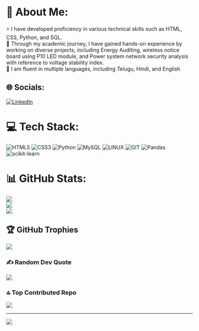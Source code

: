 # 💫 About Me:
⚡ I have developed proficiency in various technical skills such as HTML, CSS, Python, and SQL.<br>🌱 Through my academic journey, I have gained hands-on experience by working on diverse projects, including Energy Auditing, wireless notice board using P10 LED module, and Power system network security analysis with reference to voltage stability index.<br>💬 I am fluent in multiple languages, including Telugu, Hindi, and English


## 🌐 Socials:
[![LinkedIn](https://img.shields.io/badge/LinkedIn-%230077B5.svg?logo=linkedin&logoColor=white)](https://linkedin.com/in/https://www.linkedin.com/in/skky) 

# 💻 Tech Stack:
![HTML5](https://img.shields.io/badge/html5-%23E34F26.svg?style=for-the-badge&logo=html5&logoColor=white) ![CSS3](https://img.shields.io/badge/css3-%231572B6.svg?style=for-the-badge&logo=css3&logoColor=white) ![Python](https://img.shields.io/badge/python-3670A0?style=for-the-badge&logo=python&logoColor=ffdd54) ![MySQL](https://img.shields.io/badge/mysql-%2300f.svg?style=for-the-badge&logo=mysql&logoColor=white) ![LINUX](https://img.shields.io/badge/Linux-FCC624?style=for-the-badge&logo=linux&logoColor=black) ![GIT](https://img.shields.io/badge/Git-fc6d26?style=for-the-badge&logo=git&logoColor=white) ![Pandas](https://img.shields.io/badge/pandas-%23150458.svg?style=for-the-badge&logo=pandas&logoColor=white) ![scikit-learn](https://img.shields.io/badge/scikit--learn-%23F7931E.svg?style=for-the-badge&logo=scikit-learn&logoColor=white)
# 📊 GitHub Stats:
![](https://github-readme-stats.vercel.app/api?username=KarthikSadari&theme=maroongold&hide_border=true&include_all_commits=false&count_private=false)<br/>
![](https://github-readme-streak-stats.herokuapp.com/?user=KarthikSadari&theme=maroongold&hide_border=true)<br/>
![](https://github-readme-stats.vercel.app/api/top-langs/?username=KarthikSadari&theme=maroongold&hide_border=true&include_all_commits=false&count_private=false&layout=compact)

## 🏆 GitHub Trophies
![](https://github-profile-trophy.vercel.app/?username=KarthikSadari&theme=radical&no-frame=false&no-bg=true&margin-w=4)

### ✍️ Random Dev Quote
![](https://quotes-github-readme.vercel.app/api?type=horizontal&theme=radical)

### 🔝 Top Contributed Repo
![](https://github-contributor-stats.vercel.app/api?username=KarthikSadari&limit=5&theme=dark&combine_all_yearly_contributions=true)

---
[![](https://visitcount.itsvg.in/api?id=KarthikSadari&icon=0&color=0)](https://visitcount.itsvg.in)

